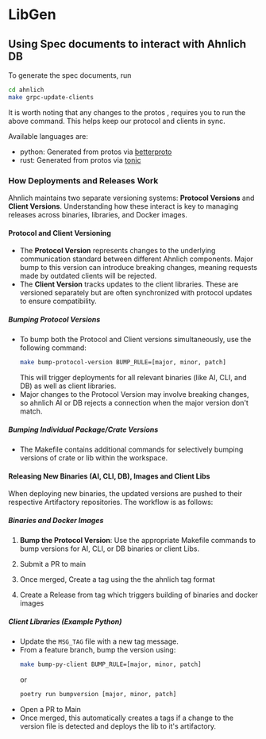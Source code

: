 # LibGen

## Using Spec documents to interact with Ahnlich DB

To generate the spec documents, run
```bash
cd ahnlich
make grpc-update-clients
```
It is worth noting that any changes to the protos , requires you to run the above command. This helps keep our protocol and clients in sync.

Available languages are:
- python: Generated from protos via [betterproto](https://github.com/danielgtaylor/python-betterproto)
- rust: Generated from protos via [tonic](https://docs.rs/tonic/latest/tonic/)

### How Deployments and Releases Work

Ahnlich maintains two separate versioning systems: **Protocol Versions** and **Client Versions**. Understanding how these interact is key to managing releases across binaries, libraries, and Docker images.

#### Protocol and Client Versioning
- The **Protocol Version** represents changes to the underlying communication standard between different Ahnlich components. Major bump to this version can introduce breaking changes, meaning requests made by outdated clients will be rejected.
- The **Client Version** tracks updates to the client libraries. These are versioned separately but are often synchronized with protocol updates to ensure compatibility.

##### Bumping Protocol Versions
- To bump both the Protocol and Client versions simultaneously, use the following command:
  ```bash
  make bump-protocol-version BUMP_RULE=[major, minor, patch]
  ```
  This will trigger deployments for all relevant binaries (like AI, CLI, and DB) as well as client libraries.
- Major changes to the Protocol Version may involve breaking changes, so ahnlich AI or DB rejects a connection when the major version don't match.

##### Bumping Individual Package/Crate Versions
- The Makefile contains additional commands for selectively bumping versions of crate or lib within the workspace. 

#### Releasing New Binaries (AI, CLI, DB), Images and Client Libs
When deploying new binaries, the updated versions are pushed to their respective Artifactory repositories. The workflow is as follows:

##### Binaries and Docker Images
1. **Bump the Protocol Version**: Use the appropriate Makefile commands to bump versions for AI, CLI, or DB binaries or client Libs.

2. Submit a PR to main
3. Once merged, Create a tag using the the ahnlich tag format
4. Create a Release from tag which triggers building of binaries and docker images

##### Client Libraries (Example Python)

- Update the `MSG_TAG` file with a new tag message.
- From a feature branch, bump the version using:
  ```bash
  make bump-py-client BUMP_RULE=[major, minor, patch]
  ```
  or
  ```bash
  poetry run bumpversion [major, minor, patch]
  ```
- Open a PR to Main
- Once merged, this automatically creates a tags if a change to the version file is detected and deploys the lib to it's artifactory.

